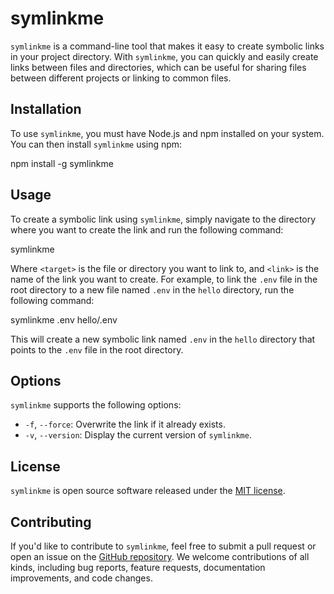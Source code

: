 # symlinkme

`symlinkme` is a command-line tool that makes it easy to create symbolic links in your project directory. With `symlinkme`, you can quickly and easily create links between files and directories, which can be useful for sharing files between different projects or linking to common files.

## Installation

To use `symlinkme`, you must have Node.js and npm installed on your system. You can then install `symlinkme` using npm:

npm install -g symlinkme

## Usage

To create a symbolic link using `symlinkme`, simply navigate to the directory where you want to create the link and run the following command:

symlinkme <target> <link>

Where `<target>` is the file or directory you want to link to, and `<link>` is the name of the link you want to create. For example, to link the `.env` file in the root directory to a new file named `.env` in the `hello` directory, run the following command:

symlinkme .env hello/.env

This will create a new symbolic link named `.env` in the `hello` directory that points to the `.env` file in the root directory.

## Options

`symlinkme` supports the following options:

-   `-f`, `--force`: Overwrite the link if it already exists.
-   `-v`, `--version`: Display the current version of `symlinkme`.

## License

`symlinkme` is open source software released under the [MIT license](https://opensource.org/licenses/MIT).

## Contributing

If you'd like to contribute to `symlinkme`, feel free to submit a pull request or open an issue on the [GitHub repository](https://github.com/kingdevnl/symlinkme). We welcome contributions of all kinds, including bug reports, feature requests, documentation improvements, and code changes.
